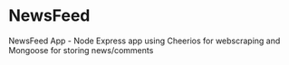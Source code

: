 # NewsFeed
NewsFeed App  - Node Express app using Cheerios for webscraping and Mongoose for storing news/comments
